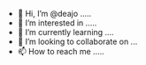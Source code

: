 - 👋 Hi, I’m @deajo .....
- 👀 I’m interested in .....
- 🌱 I’m currently learning ....
- 💞️ I’m looking to collaborate on ...
- 📫 How to reach me .....

<!---
deajo/deajo is a ✨ special ✨ repository because its `README.md` (this file) appears on your GitHub profile.
You can click the Preview link to take a look at your changes.
--->

